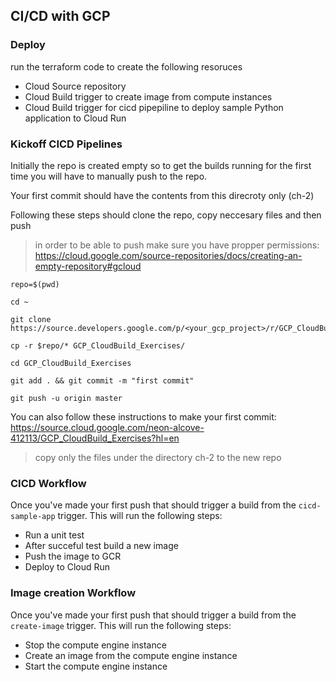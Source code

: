 ## CI/CD with GCP

### Deploy

run the terraform code to create the following resoruces 
- Cloud Source repository
- Cloud Build trigger to create image from compute instances
- Cloud Build trigger for cicd pipepiline to deploy sample Python application to Cloud Run

### Kickoff CICD Pipelines 

Initially the repo is created empty so to get the builds running for the first time you will have to manually push to the repo. 

Your first commit should have the contents from this direcroty only (ch-2) 

Following these steps should clone the repo, copy neccesary files and then push

> in order to be able to push make sure you have propper permissions: https://cloud.google.com/source-repositories/docs/creating-an-empty-repository#gcloud

```
repo=$(pwd)

cd ~

git clone https://source.developers.google.com/p/<your_gcp_project>/r/GCP_CloudBuild_Exercises

cp -r $repo/* GCP_CloudBuild_Exercises/

cd GCP_CloudBuild_Exercises

git add . && git commit -m "first commit"

git push -u origin master
```

You can also follow these instructions to make your first commit: https://source.cloud.google.com/neon-alcove-412113/GCP_CloudBuild_Exercises?hl=en

> copy only the files under the directory ch-2 to the new repo

### CICD Workflow

Once you've made your first push that should trigger a build from the `cicd-sample-app` trigger. This will run the following steps:
- Run a unit test 
- After succeful test build a new image
- Push the image to GCR
- Deploy to Cloud Run

### Image creation Workflow

Once you've made your first push that should trigger a build from the `create-image` trigger. This will run the following steps:
- Stop the compute engine instance
- Create an image from the compute engine instance
- Start the compute engine instance